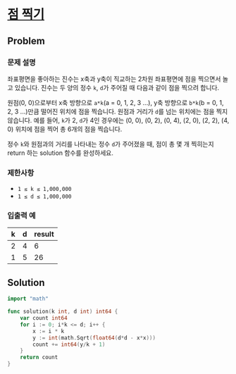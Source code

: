 # [점 찍기](https://school.programmers.co.kr/learn/courses/30/lessons/140107)

## Problem

### 문제 설명

좌표평면을 좋아하는 진수는 x축과 y축이 직교하는 2차원 좌표평면에 점을 찍으면서 놀고 있습니다. 진수는 두 양의 정수 `k`, `d`가 주어질 때 다음과 같이 점을 찍으려 합니다.

원점(0, 0)으로부터 x축 방향으로 `a*k`(a = 0, 1, 2, 3 ...), y축 방향으로 `b*k`(b = 0, 1, 2, 3 ...)만큼 떨어진 위치에 점을 찍습니다.
원점과 거리가 `d`를 넘는 위치에는 점을 찍지 않습니다.
예를 들어, `k`가 2, `d`가 4인 경우에는 (0, 0), (0, 2), (0, 4), (2, 0), (2, 2), (4, 0) 위치에 점을 찍어 총 6개의 점을 찍습니다.

정수 `k`와 원점과의 거리를 나타내는 정수 `d`가 주어졌을 때, 점이 총 몇 개 찍히는지 return 하는 solution 함수를 완성하세요.

### 제한사항

- `1 ≤ k ≤ 1,000,000`
- `1 ≤ d ≤ 1,000,000`

### 입출력 예

| k | d | result |
|---|---|--------|
| 2 | 4 |      6 |
| 1 | 5 |     26 |

## Solution

```go
import "math"

func solution(k int, d int) int64 {
	var count int64
	for i := 0; i*k <= d; i++ {
		x := i * k
		y := int(math.Sqrt(float64(d*d - x*x)))
		count += int64(y/k + 1)
	}
	return count
}
```
